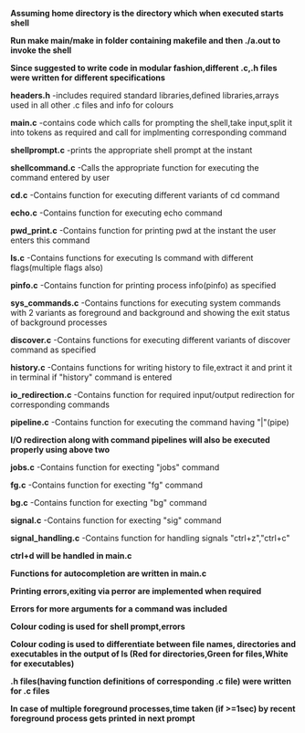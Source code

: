**Assuming home directory is the directory which when executed starts shell**

**Run make main/make in folder containing makefile and then ./a.out to invoke the shell**

**Since suggested to write code in modular fashion,different .c,.h files were written for different specifications**

**headers.h**
  -includes required standard libraries,defined libraries,arrays used in all other .c files and info     for colours

**main.c**
  -contains code which calls for prompting the shell,take input,split it into tokens as required and call for implmenting corresponding command

**shellprompt.c**
  -prints the appropriate shell prompt at the instant

**shellcommand.c**
  -Calls the appropriate function for executing the command entered by user

**cd.c**
  -Contains function for executing different variants of cd command

**echo.c**
  -Contains function for executing echo command

**pwd_print.c**
  -Contains function for printing pwd at the instant the user enters this command

**ls.c**
   -Contains functions for executing ls command with different flags(multiple flags also)

**pinfo.c**
  -Contains function for printing process info(pinfo) as specified 

**sys_commands.c**
  -Contains functions for executing system commands with 2 variants as foreground and background and showing the exit status of background processes

**discover.c**
  -Contains functions for executing different variants of discover command as specified

**history.c**
  -Contains functions for writing history to file,extract it and print it in terminal if "history" command is entered

**io_redirection.c**
  -Contains function for required input/output redirection for corresponding commands

**pipeline.c**
  -Contains function for executing the command having "|"(pipe)

**I/O redirection along with command pipelines will also be executed properly using above two**

**jobs.c**
  -Contains function for execting "jobs" command

**fg.c**
  -Contains function for execting "fg" command

**bg.c**
  -Contains function for execting "bg" command

**signal.c**
  -Contains function for execting "sig" command

**signal_handling.c**
  -Contains function for handling signals "ctrl+z","ctrl+c"

**ctrl+d will be handled in main.c**

**Functions for autocompletion are written in main.c**

**Printing errors,exiting via perror are implemented when required**

**Errors for more arguments for a command was included**

**Colour coding is used for shell prompt,errors**

**Colour coding is used to differentiate between file names, directories and executables in the output of ls (Red for directories,Green for files,White for executables)**

**.h files(having function definitions of corresponding .c file) were written for .c files**

**In case of multiple foreground processes,time taken (if >=1sec) by recent foreground process gets printed in next prompt**